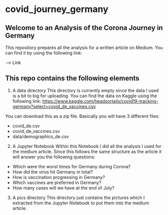 # covid_journey_germany

## Welcome to an Analysis of the Corona Journey in Germany

This repository prepares all the analysis for a written article on Medium. You can find it by using the following link:

--> Link

## This repo contains the following elements

1. A data directory
This directory is currently empty since the data I used is a bit to big for uploading. 
You can find the data on Kaggle using the following link: 
https://www.kaggle.com/headsortails/covid19-tracking-germany?select=covid_de_vaccines.csv

You can download this as a zip file. Basically you will have 3 different files:
  - covid_de.csv
  - covid_de_vaccines.csv
  - data/demographics_de.csv

2. A Jupyter Notebook
Within this Notebook I did all the analysis I used for the medium article. Since this follows the same structure as the article it will answer you the following questions:
  - Which were the worst times for Germany during Corona?
  - How did the virus hit Germany in total?
  - How is vaccination progressing in Germany?
  - Which vaccines are preferred in Germany?
  - How many cases will we have at the end of July?


3. A pics directory
This directory just contains the pictures which I extracted from the Jupyter Notebook to put them into the medium article.
